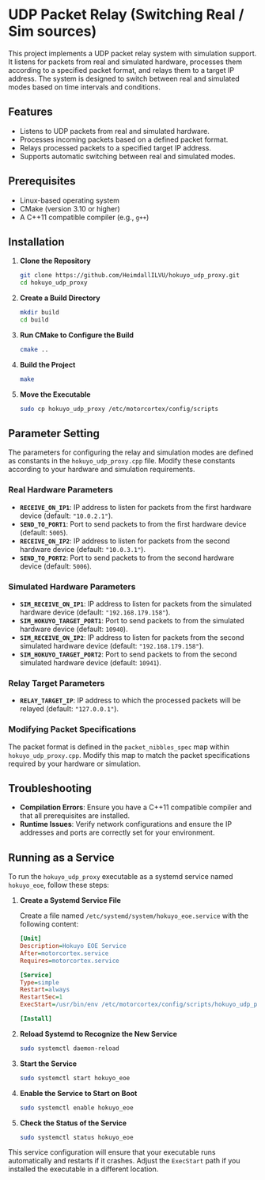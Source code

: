 # UDP Packet Relay (Switching Real / Sim sources)

This project implements a UDP packet relay system with simulation support. It listens for packets from real and simulated hardware, processes them according to a specified packet format, and relays them to a target IP address. The system is designed to switch between real and simulated modes based on time intervals and conditions.

## Features

- Listens to UDP packets from real and simulated hardware.
- Processes incoming packets based on a defined packet format.
- Relays processed packets to a specified target IP address.
- Supports automatic switching between real and simulated modes.

## Prerequisites

- Linux-based operating system
- CMake (version 3.10 or higher)
- A C++11 compatible compiler (e.g., `g++`)

## Installation

1. **Clone the Repository**

   ```bash
   git clone https://github.com/HeimdallILVU/hokuyo_udp_proxy.git
   cd hokuyo_udp_proxy
   ```

2. **Create a Build Directory**

   ```bash
   mkdir build
   cd build
   ```

3. **Run CMake to Configure the Build**

   ```bash
   cmake ..
   ```

4. **Build the Project**

   ```bash
   make
   ```

5. **Move the Executable**

   ```bash
   sudo cp hokuyo_udp_proxy /etc/motorcortex/config/scripts
   ```

## Parameter Setting

The parameters for configuring the relay and simulation modes are defined as constants in the `hokuyo_udp_proxy.cpp` file. Modify these constants according to your hardware and simulation requirements.

### Real Hardware Parameters

- **`RECEIVE_ON_IP1`**: IP address to listen for packets from the first hardware device (default: `"10.0.2.1"`).
- **`SEND_TO_PORT1`**: Port to send packets to from the first hardware device (default: `5005`).
- **`RECEIVE_ON_IP2`**: IP address to listen for packets from the second hardware device (default: `"10.0.3.1"`).
- **`SEND_TO_PORT2`**: Port to send packets to from the second hardware device (default: `5006`).

### Simulated Hardware Parameters

- **`SIM_RECEIVE_ON_IP1`**: IP address to listen for packets from the simulated hardware device (default: `"192.168.179.158"`).
- **`SIM_HOKUYO_TARGET_PORT1`**: Port to send packets to from the simulated hardware device (default: `10940`).
- **`SIM_RECEIVE_ON_IP2`**: IP address to listen for packets from the second simulated hardware device (default: `"192.168.179.158"`).
- **`SIM_HOKUYO_TARGET_PORT2`**: Port to send packets to from the second simulated hardware device (default: `10941`).

### Relay Target Parameters

- **`RELAY_TARGET_IP`**: IP address to which the processed packets will be relayed (default: `"127.0.0.1"`).

### Modifying Packet Specifications

The packet format is defined in the `packet_nibbles_spec` map within `hokuyo_udp_proxy.cpp`. Modify this map to match the packet specifications required by your hardware or simulation.

## Troubleshooting

- **Compilation Errors**: Ensure you have a C++11 compatible compiler and that all prerequisites are installed.
- **Runtime Issues**: Verify network configurations and ensure the IP addresses and ports are correctly set for your environment.

## Running as a Service

To run the `hokuyo_udp_proxy` executable as a systemd service named `hokuyo_eoe`, follow these steps:

1. **Create a Systemd Service File**

   Create a file named `/etc/systemd/system/hokuyo_eoe.service` with the following content:

   ```ini
   [Unit]
   Description=Hokuyo EOE Service
   After=motorcortex.service
   Requires=motorcortex.service

   [Service]
   Type=simple
   Restart=always
   RestartSec=1
   ExecStart=/usr/bin/env /etc/motorcortex/config/scripts/hokuyo_udp_proxy

   [Install]
   ```

2. **Reload Systemd to Recognize the New Service**

   ```bash
   sudo systemctl daemon-reload
   ```

3. **Start the Service**

   ```bash
   sudo systemctl start hokuyo_eoe
   ```

4. **Enable the Service to Start on Boot**

   ```bash
   sudo systemctl enable hokuyo_eoe
   ```

5. **Check the Status of the Service**

   ```bash
   sudo systemctl status hokuyo_eoe
   ```

This service configuration will ensure that your executable runs automatically and restarts if it crashes. Adjust the `ExecStart` path if you installed the executable in a different location.


